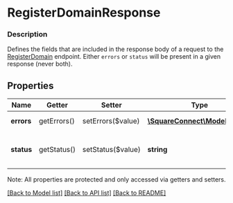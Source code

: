 # RegisterDomainResponse

### Description

Defines the fields that are included in the response body of a request to the [RegisterDomain](#endpoint-registerdomain) endpoint.  Either `errors` or `status` will be present in a given response (never both).

## Properties
Name | Getter | Setter | Type | Description | Notes
------------ | ------------- | ------------- | ------------- | ------------- | -------------
**errors** | getErrors() | setErrors($value) | [**\SquareConnect\Model\Error[]**](Error.md) | Any errors that occurred during the request. | [optional] 
**status** | getStatus() | setStatus($value) | **string** | Status of the domain registration.  See [RegisterDomainResponseStatus](#type-registerdomainresponsestatus) for possible values. | [optional] 

Note: All properties are protected and only accessed via getters and setters.

[[Back to Model list]](../../README.md#documentation-for-models) [[Back to API list]](../../README.md#documentation-for-api-endpoints) [[Back to README]](../../README.md)

